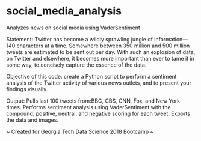 # social_media_analysis
Analyzes news on social media using VaderSentiment

Statement: Twitter has become a wildly sprawling jungle of information—140 characters at a time. Somewhere between 350 million and 500 million tweets are estimated to be sent out per day.  With such an explosion of data, on Twitter and elsewhere, it becomes more important than ever to tame it in some way, to concisely capture the essence of the data.

Objective of this code: create a Python script to perform a sentiment analysis of the Twitter activity of various news outlets, and to present your findings visually.

Output: Pulls last 100 tweets from:BBC, CBS, CNN, Fox, and New York times. Performs sentiment analysis using VaderSentiment with the compound, positive, neutral, and negative scoring for each tweet. Exports the data and images.

~ Created for Georgia Tech Data Science 2018 Bootcamp ~
